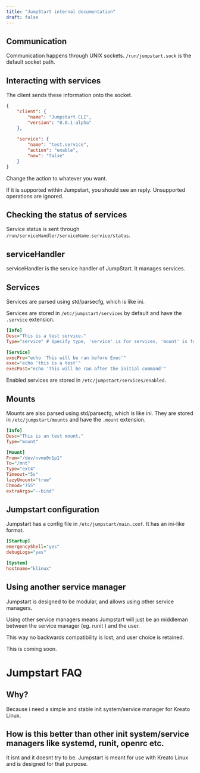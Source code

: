 ```yaml
---
title: "JumpStart internal documentation"
draft: false
---
```


## Communication
Communication happens through UNIX sockets. `/run/jumpstart.sock` is the default socket path.

## Interacting with services

The client sends these information onto the socket.

```json
{
    "client": {
        "name": "Jumpstart CLI",
        "version": "0.0.1-alpha"
    },
    
    "service": {
        "name": "test.service",
        "action": "enable",
        "now": "false"
    }    
}
```


Change the action to whatever you want.

If it is supported within Jumpstart, you should see an reply. Unsupported operations are ignored.

## Checking the status of services
Service status is sent through `/run/serviceHandler/serviceName.service/status`.

## serviceHandler
serviceHandler is the service handler of JumpStart. It manages services.

## Services
Services are parsed using std/parsecfg, which is like ini.

Services are stored in `/etc/jumpstart/services` by default and have the `.service` extension.

```ini
[Info]
Desc="This is a test service."
Type="service" # Specify type, 'service' is for services, 'mount' is for mounting

[Service]
execPre="echo 'This will be ran before Exec'"
exec="echo 'this is a test'"
execPost="echo 'This will be ran after the initial command'"
```

Enabled services are stored in `/etc/jumpstart/services/enabled`.

## Mounts
Mounts are also parsed using std/parsecfg, which is like ini.
They are stored in `/etc/jumpstart/mounts` and have the `.mount` extension.

```ini
[Info]
Desc="This is an test mount."
Type="mount"

[Mount]
From="/dev/nvme0n1p1"
To="/mnt"
Type="ext4"
Timeout="5s"
lazyUmount="true"
Chmod="755"
extraArgs="--bind"
```


## Jumpstart configuration
Jumpstart has a config file in `/etc/jumpstart/main.conf`. It has an ini-like format.

```ini
[Startup]
emergencyShell="yes"
debugLogs="yes"

[System]
hostname="klinux"
```


## Using another service manager
Jumpstart is designed to be modular, and allows using other service managers.

Using other service managers means Jumpstart will just be an middleman between the service manager (eg. runit ) and the user.

This way no backwards compatibility is lost, and user choice is retained.

This is coming soon.

# Jumpstart FAQ

## Why?
Because i need a simple and stable init system/service manager for Kreato Linux.

## How is this better than other init system/service managers like systemd, runit, openrc etc.
It isnt and it doesnt try to be. Jumpstart is meant for use with Kreato Linux and is designed for that purpose.


